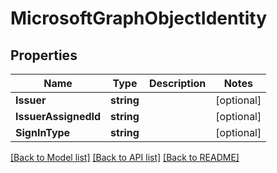 # MicrosoftGraphObjectIdentity

## Properties

Name | Type | Description | Notes
------------ | ------------- | ------------- | -------------
**Issuer** | **string** |  | [optional] 
**IssuerAssignedId** | **string** |  | [optional] 
**SignInType** | **string** |  | [optional] 

[[Back to Model list]](../README.md#documentation-for-models) [[Back to API list]](../README.md#documentation-for-api-endpoints) [[Back to README]](../README.md)


